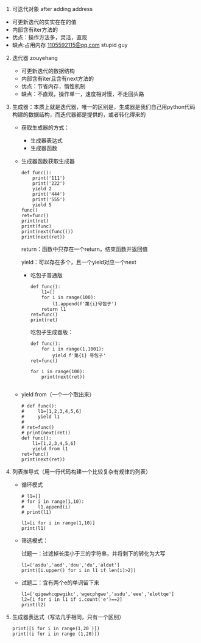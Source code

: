  1. 可迭代对象
after adding address
   - 可更新迭代的实实在在的值
   - 内部含有iter方法的
   - 优点：操作方法多，灵活，直观
   - 缺点:占用内存
1105592115@qq.com
     stupid guy 
2. 迭代器
zouyehang
   - 可更新迭代的数据结构
   - 内部含有iter且含有next方法的
   - 优点：节省内存，惰性机制
   - 缺点：不直观，操作单一，速度相对慢，不走回头路

3. 生成器：本质上就是迭代器，唯一的区别是，生成器是我们自己用python代码构建的数据结构，而迭代器都是提供的，或者转化得来的

   - 获取生成器的方式：

     - 生成器表达式
     - 生成器函数

   - 生成器函数获取生成器

     ```
     def func():
         print('111')
         print('222')
         yield 2
         print('444')
         print('555')
         yield 5
     func()
     ret=func()
     print(ret)
     print(func)
     print(next(func()))
     print(next(ret))
     ```

     return：函数中只存在一个return，结束函数并返回值

     yield：可以存在多个，且一个yield对应一个next

     - 吃包子普通版

       ```
       def func():
           l1=[]
           for i in range(100):
               l1.append(f'第{i}号包子')
           return l1
       ret=func()
       print(ret)
       ```

       吃包子生成器版：

       ```
       def func():
           for i in range(1,1001):
               yield f'第{i} 号包子'
       ret=func()
       
       for i in range(100):
           print(next(ret))
          
       ```

   - yield from（一个一个取出来）

     ```
     # def func():
     #     l1=[1,2,3,4,5,6]
     #     yield l1
     #
     # ret=func()
     # print(next(ret))
     def func():
         l1=[1,2,3,4,5,6]
         yield from l1
     ret=func()
     print(next(ret))
     ```

4. 列表推导式（用一行代码构建一个比较复杂有规律的列表）

   - 循环模式

     ```
     # l1=[]
     # for i in range(1,10):
     #     l1.append(i)
     # print(l1)
     
     l1=[i for i in range(1,10)]
     print(l1)
     ```

   - 筛选模式：

     试题一：过滤掉长度小于三的字符串，并将剩下的转化为大写

     ```
     l1=['asdu','aod','dou','du','aldut']
     print([i.upper() for i in l1 if len(i)>2])
     ```

   - 试题二：含有两个e的单词留下来

     ```
     l1=['qigewhcqpwgikc','wgecphgwe','asdu','eee','elottqe']
     l2=[i for i in l1 if i.count('e')==2]
     print(l2)
     ```

5. 生成器表达式（写法几乎相同，只有一个区别）

   ```
   print([i for i in range(1,20 )])
   print((i for i in range (1,20))) 
   ```